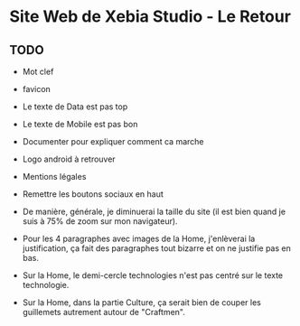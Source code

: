 Site Web de Xebia Studio - Le Retour
====================================



TODO
----

  * Mot clef
  * favicon

  * Le texte de Data est pas top
  * Le texte de Mobile est pas bon

  * Documenter pour expliquer comment ca marche
  

  * Logo android à retrouver
  * Mentions légales
  * Remettre les boutons sociaux en haut

  - De manière, générale, je diminuerai la taille du site (il est bien quand je suis à 75% de zoom sur mon navigateur).


  - Pour les 4 paragraphes avec images de la Home, j'enlèverai la justification, ça fait des paragraphes tout bizarre et on ne justifie pas en bas.
  - Sur la Home, le demi-cercle technologies n'est pas centré sur le texte technologie.
  - Sur la Home, dans la partie Culture, ça serait bien de couper les guillemets autrement autour de "Craftmen".













